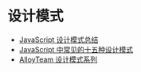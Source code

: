 # 设计模式

- [JavaScript 设计模式总结](https://juejin.im/post/5c984610e51d45656702a785)
- [JavaScript 中常见的十五种设计模式](https://www.cnblogs.com/imwtr/p/9451129.html#o1)
- [AlloyTeam 设计模式系列](http://www.alloyteam.com/2012/10/common-javascript-design-patterns/)
